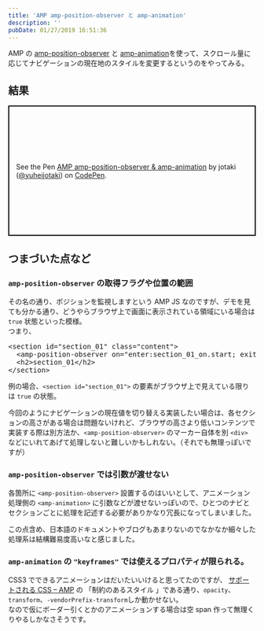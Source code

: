 ```yaml
---
title: 'AMP amp-position-observer と amp-animation'
description: ''
pubDate: 01/27/2019 16:51:36
---
```


<p>AMP の <a href="https://www.ampproject.org/docs/reference/components/amp-position-observer">amp-position-observer</a> と <a href="https://www.ampproject.org/docs/reference/components/amp-animation">amp-animation</a>を使って、スクロール量に応じてナビゲーションの現在地のスタイルを変更するというのをやってみる。</p>

<h2>結果</h2>

<p class="codepen" data-height="400" data-theme-id="0" data-default-tab="html,result" data-user="yuheijotaki" data-slug-hash="zeqZVd" style="height: 265px; box-sizing: border-box; display: flex; align-items: center; justify-content: center; border: 2px solid black; margin: 1em 0; padding: 1em;" data-pen-title="AMP amp-position-observer &amp;amp; amp-animation">
  <span>See the Pen <a href="https://codepen.io/yuheijotaki/pen/zeqZVd/">
  AMP amp-position-observer &amp; amp-animation</a> by jotaki (<a href="https://codepen.io/yuheijotaki">@yuheijotaki</a>)
  on <a href="https://codepen.io">CodePen</a>.</span>
</p>

<script async src="https://static.codepen.io/assets/embed/ei.js"></script>

<h2>つまづいた点など</h2>

<h3><code>amp-position-observer</code> の取得フラグや位置の範囲</h3>

<p>その名の通り、ポジションを監視しますという AMP JS なのですが、デモを見ても分かる通り、どうやらブラウザ上で画面に表示されている領域にいる場合は <code>true</code> 状態といった模様。<br/>
つまり、</p>

<pre class="code lang-html" data-lang="html" data-unlink><span class="synIdentifier">&lt;</span>section<span class="synIdentifier"> </span><span class="synType">id</span><span class="synIdentifier">=</span><span class="synConstant">&quot;section_01&quot;</span><span class="synIdentifier"> </span><span class="synType">class</span><span class="synIdentifier">=</span><span class="synConstant">&quot;content&quot;</span><span class="synIdentifier">&gt;</span>
  <span class="synIdentifier">&lt;</span>amp-position-observer<span class="synIdentifier"> on=</span><span class="synConstant">&quot;enter:section_01_on.start; exit:section_01_off.start&quot;</span><span class="synIdentifier"> layout=</span><span class="synConstant">&quot;nodisplay&quot;</span><span class="synIdentifier">&gt;&lt;/</span>amp-position-observer<span class="synIdentifier">&gt;</span>
  <span class="synIdentifier">&lt;</span><span class="synStatement">h2</span><span class="synIdentifier">&gt;</span>section_01<span class="synIdentifier">&lt;/</span><span class="synStatement">h2</span><span class="synIdentifier">&gt;</span>
<span class="synIdentifier">&lt;/</span>section<span class="synIdentifier">&gt;</span>
</pre>

<p>例の場合、<code>&lt;section id="section_01"&gt;</code> の要素がブラウザ上で見えている限りは <code>true</code> の状態。</p>

<p>今回のようにナビゲーションの現在値を切り替える実装したい場合は、各セクションの高さがある場合は問題ないけれど、ブラウザの高さより低いコンテンツで実装する際は別方法か、<code>&lt;amp-position-observer&gt;</code> のマーカー自体を別 <code>&lt;div&gt;</code> などにいれてあげて処理しないと難しいかもしれない。（それでも無理っぽいですが）</p>

<h3><code>amp-position-observer</code> では引数が渡せない</h3>

<p>各箇所に <code>&lt;amp-position-observer&gt;</code> 設置するのはいいとして、アニメーション処理側の <code>&lt;amp-animation&gt;</code> に引数などが渡せないっぽいので、ひとつのナビとセクションごとに処理を記述する必要がありかなり冗長になってしまいました。</p>

<p>この点含め、日本語のドキュメントやブログもあまりないのでなかなか細々した処理系は結構難易度高いなと感じました。</p>

<h3><code>amp-animation</code> の <code>"keyframes"</code> では使えるプロパティが限られる。</h3>

<p>CSS3 でできるアニメーションはだいたいいけると思ってたのですが、 <a href="https://www.ampproject.org/ja/docs/design/responsive/style_pages">サポートされる CSS – AMP</a> の 「制約のあるスタイル
」である通り、<code>opacity</code>、<code>transform</code>、<code>-vendorPrefix-transform</code>しか動かせない。<br/>
なので仮にボーダー引くとかのアニメーションする場合は空 span 作って無理くりやるしかなさそうです。</p>
